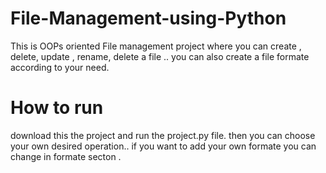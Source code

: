 # File-Management-using-Python
This is OOPs oriented File management project where you can create , delete, update , rename, delete a file .. you can also create a file formate according to your need.

# How to run
download this the project and run the project.py file.
then you can choose your own desired operation.. if you want to add your own formate you can change in formate secton .

